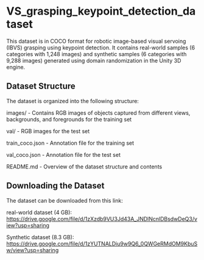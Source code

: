 # VS_grasping_keypoint_detection_dataset

This dataset is in COCO format for robotic image-based visual servoing (IBVS) grasping using keypoint detection. It contains real-world samples (6 categories with 1,248 images) and synthetic samples (6 categories with 9,288 images) generated using domain randomization in the Unity 3D engine.

## Dataset Structure
The dataset is organized into the following structure:

images/ - Contains RGB images of objects captured from different views, backgrounds, and foregrounds for the training set

val/ - RGB images for the test set

train_coco.json - Annotation file for the training set

val_coco.json - Annotation file for the test set

README.md - Overview of the dataset structure and contents

## Downloading the Dataset
The dataset can be downloaded from this link:

real-world dataset (4 GB): https://drive.google.com/file/d/1zXzdb9VU3Jd43A_JNDlNcnlDBsdwDeQ3/view?usp=sharing

Synthetic dataset (8.3 GB): https://drive.google.com/file/d/1zYUTNALDiu9w9Q6_0QWGeRMdOM9KbuSw/view?usp=sharing



